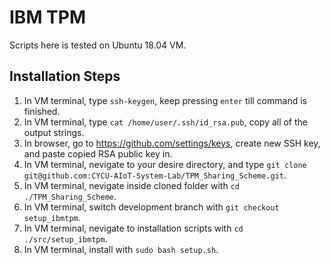 # IBM TPM

Scripts here is tested on Ubuntu 18.04 VM.

## Installation Steps

1. In VM terminal, type ```ssh-keygen```, keep pressing ```enter``` till command is finished.
2. In VM terminal, type ```cat /home/user/.ssh/id_rsa.pub```, copy all of the output strings.
3. In browser, go to <https://github.com/settings/keys>, create new SSH key, and paste copied RSA public key in.
4. In VM terminal, nevigate to your desire directory, and type ```git clone git@github.com:CYCU-AIoT-System-Lab/TPM_Sharing_Scheme.git```.
5. In VM terminal, nevigate inside cloned folder with ```cd ./TPM_Sharing_Scheme```.
6. In VM terminal, switch development branch with ```git checkout setup_ibmtpm```.
7. In VM terminal, nevigate to installation scripts with ```cd ./src/setup_ibmtpm```.
8. In VM terminal, install with ```sudo bash setup.sh```.
